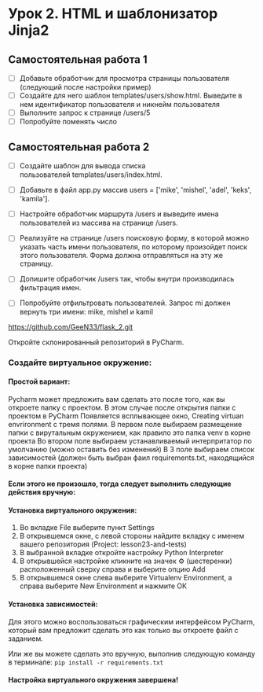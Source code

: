 # Урок 2. HTML и шаблонизатор Jinja2

## Самостоятельная работа 1
- [ ]  Добавьте обработчик для просмотра страницы пользователя (следующий после настройки пример)
- [ ]  Создайте для него шаблон templates/users/show.html. Выведите в нем идентификатор пользователя и никнейм пользователя
- [ ]  Выполните запрос к странице /users/5
- [ ]  Попробуйте поменять число

## Самостоятельная работа 2
- [ ]  Создайте шаблон для вывода списка пользователей templates/users/index.html.
- [ ]  Добавьте в файл app.py массив users = ['mike', 'mishel', 'adel', 'keks', 'kamila'].
- [ ]  Настройте обработчик маршрута /users и выведите имена пользователей из массива на странице /users.
- [ ]  Реализуйте на странице /users поисковую форму, в которой можно указать часть имени пользователя, по которому произойдет поиск этого пользователя. Форма должна отправляться на эту же страницу.
- [ ]  Допишите обработчик /users так, чтобы внутри производилась фильтрация имен.
- [ ]  Попробуйте отфильтровать пользователей. Запрос mi должен вернуть три имени: mike, mishel и kamil


https://github.com/GeeN33/flask_2.git

Откройте склонированный репозиторий в PyCharm.

### Cоздайте виртуальное окружение:

#### Простой вариант:
Pycharm может предложить вам сделать это после того, как вы откроете папку с проектом.
В этом случае после открытия папки с проектом в PyCharm
Появляется всплывающее окно, Creating virtuan envrironment c тремя полями.
В первом поле выбираем размещение папки с вирутальным окружением, как правило это папка venv
в корне проекта
Во втором поле выбираем устанавливаемый интерпритатор по умолчанию (можно оставить без изменений)
В 3 поле выбираем список зависимостей (должен быть выбран фаил requirements.txt, находящийся в корне папки проекта)

#### Если этого не произошло, тогда следует выполнить следующие действия вручную:
#### Установка виртуального окружения:
1. Во вкладке File выберите пункт Settings
2. В открывшемся окне, с левой стороны найдите вкладку с именем
вашего репозитория (Project: lesson23-and-tests)
3. В выбранной вкладке откройте настройку Python Interpreter
4. В открывшейся настройке кликните на значек ⚙ (шестеренки) 
расположенный сверху справа и выберите опцию Add
5. В открывшемся окне слева выберите Virtualenv Environment, 
а справа выберите New Environment и нажмите ОК

#### Установка зависимостей:
Для этого можно воспользоваться графическим интерфейсом PyCharm,
который вам предложит сделать это как только вы откроете файл с заданием.

Или же вы можете сделать это вручную, выполнив следующую команду в терминале:
`pip install -r requirements.txt`

#### Настройка виртуального окружения завершена!







